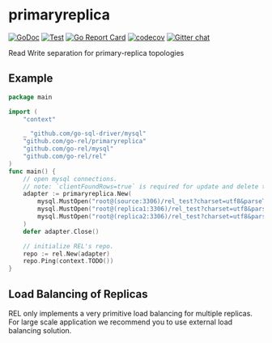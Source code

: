 # primaryreplica

[![GoDoc](https://godoc.org/github.com/go-rel/primaryreplica?status.svg)](https://pkg.go.dev/github.com/go-rel/primaryreplica)
[![Test](https://github.com/go-rel/primaryreplica/actions/workflows/test.yml/badge.svg)](https://github.com/go-rel/primaryreplica/actions/workflows/test.yml)
[![Go Report Card](https://goreportcard.com/badge/github.com/go-rel/primaryreplica)](https://goreportcard.com/report/github.com/go-rel/primaryreplica)
[![codecov](https://codecov.io/gh/go-rel/primaryreplica/branch/master/graph/badge.svg?token=snplQW05GK)](https://codecov.io/gh/go-rel/primaryreplica)
[![Gitter chat](https://badges.gitter.im/go-rel/rel.png)](https://gitter.im/go-rel/rel)

Read Write separation for primary-replica topologies

## Example

```go
package main

import (
	"context"

	_ "github.com/go-sql-driver/mysql"
	"github.com/go-rel/primaryreplica"
	"github.com/go-rel/mysql"
	"github.com/go-rel/rel"
)
func main() {
	// open mysql connections.
	// note: `clientFoundRows=true` is required for update and delete to works correctly.
	adapter := primaryreplica.New(
		mysql.MustOpen("root@(source:3306)/rel_test?charset=utf8&parseTime=True&loc=Local"),
		mysql.MustOpen("root@(replica1:3306)/rel_test?charset=utf8&parseTime=True&loc=Local"),
		mysql.MustOpen("root@(replica2:3306)/rel_test?charset=utf8&parseTime=True&loc=Local"),
	)
	defer adapter.Close()

	// initialize REL's repo.
	repo := rel.New(adapter)
	repo.Ping(context.TODO())
}
```

## Load Balancing of Replicas

REL only implements a very primitive load balancing for multiple replicas.
For large scale application we recommend you to use external load balancing solution.
